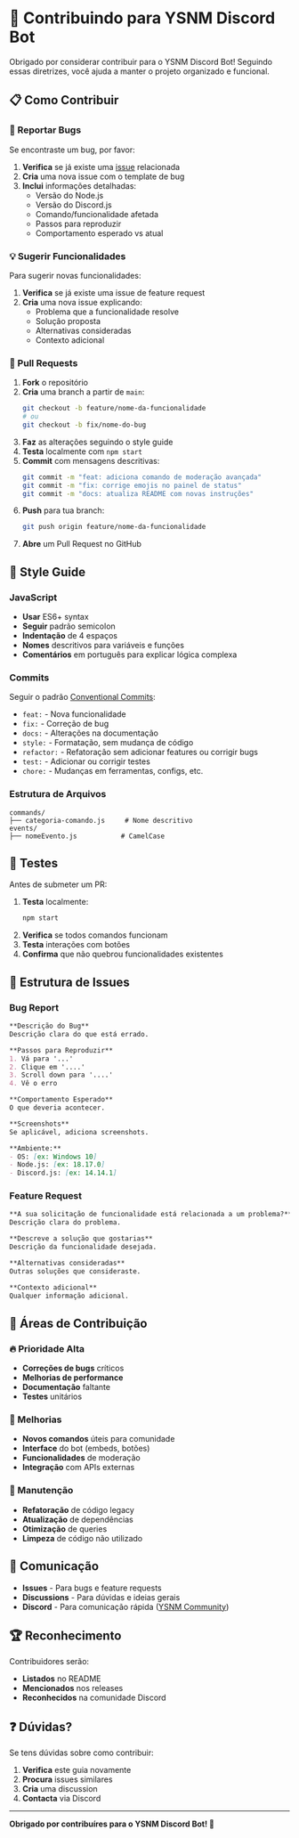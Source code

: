 # 🤝 Contribuindo para YSNM Discord Bot

Obrigado por considerar contribuir para o YSNM Discord Bot! Seguindo essas diretrizes, você ajuda a manter o projeto organizado e funcional.

## 📋 Como Contribuir

### 🐛 Reportar Bugs

Se encontraste um bug, por favor:

1. **Verifica** se já existe uma [issue](https://github.com/SEU_USUARIO/YSNM-Discord-Bot/issues) relacionada
2. **Cria** uma nova issue com o template de bug
3. **Inclui** informações detalhadas:
   - Versão do Node.js
   - Versão do Discord.js
   - Comando/funcionalidade afetada
   - Passos para reproduzir
   - Comportamento esperado vs atual

### 💡 Sugerir Funcionalidades

Para sugerir novas funcionalidades:

1. **Verifica** se já existe uma issue de feature request
2. **Cria** uma nova issue explicando:
   - Problema que a funcionalidade resolve
   - Solução proposta
   - Alternativas consideradas
   - Contexto adicional

### 🔧 Pull Requests

1. **Fork** o repositório
2. **Cria** uma branch a partir de `main`:
   ```bash
   git checkout -b feature/nome-da-funcionalidade
   # ou
   git checkout -b fix/nome-do-bug
   ```
3. **Faz** as alterações seguindo o style guide
4. **Testa** localmente com `npm start`
5. **Commit** com mensagens descritivas:
   ```bash
   git commit -m "feat: adiciona comando de moderação avançada"
   git commit -m "fix: corrige emojis no painel de status"
   git commit -m "docs: atualiza README com novas instruções"
   ```
6. **Push** para tua branch:
   ```bash
   git push origin feature/nome-da-funcionalidade
   ```
7. **Abre** um Pull Request no GitHub

## 📝 Style Guide

### JavaScript
- **Usar** ES6+ syntax
- **Seguir** padrão semicolon
- **Indentação** de 4 espaços
- **Nomes** descritivos para variáveis e funções
- **Comentários** em português para explicar lógica complexa

### Commits
Seguir o padrão [Conventional Commits](https://www.conventionalcommits.org/):

- `feat:` - Nova funcionalidade
- `fix:` - Correção de bug
- `docs:` - Alterações na documentação
- `style:` - Formatação, sem mudança de código
- `refactor:` - Refatoração sem adicionar features ou corrigir bugs
- `test:` - Adicionar ou corrigir testes
- `chore:` - Mudanças em ferramentas, configs, etc.

### Estrutura de Arquivos
```
commands/
├── categoria-comando.js     # Nome descritivo
events/
├── nomeEvento.js           # CamelCase
```

## 🧪 Testes

Antes de submeter um PR:

1. **Testa** localmente:
   ```bash
   npm start
   ```
2. **Verifica** se todos comandos funcionam
3. **Testa** interações com botões
4. **Confirma** que não quebrou funcionalidades existentes

## 📂 Estrutura de Issues

### Bug Report
```markdown
**Descrição do Bug**
Descrição clara do que está errado.

**Passos para Reproduzir**
1. Vá para '...'
2. Clique em '....'
3. Scroll down para '....'
4. Vê o erro

**Comportamento Esperado**
O que deveria acontecer.

**Screenshots**
Se aplicável, adiciona screenshots.

**Ambiente:**
- OS: [ex: Windows 10]
- Node.js: [ex: 18.17.0]
- Discord.js: [ex: 14.14.1]
```

### Feature Request
```markdown
**A sua solicitação de funcionalidade está relacionada a um problema?**
Descrição clara do problema.

**Descreve a solução que gostarias**
Descrição da funcionalidade desejada.

**Alternativas consideradas**
Outras soluções que consideraste.

**Contexto adicional**
Qualquer informação adicional.
```

## 🎯 Áreas de Contribuição

### 🔥 Prioridade Alta
- **Correções de bugs** críticos
- **Melhorias de performance**
- **Documentação** faltante
- **Testes** unitários

### 🎨 Melhorias
- **Novos comandos** úteis para comunidade
- **Interface** do bot (embeds, botões)
- **Funcionalidades** de moderação
- **Integração** com APIs externas

### 🧹 Manutenção
- **Refatoração** de código legacy
- **Atualização** de dependências
- **Otimização** de queries
- **Limpeza** de código não utilizado

## 💬 Comunicação

- **Issues** - Para bugs e feature requests
- **Discussions** - Para dúvidas e ideias gerais
- **Discord** - Para comunicação rápida ([YSNM Community](https://discord.gg/ysnm))

## 🏆 Reconhecimento

Contribuidores serão:
- **Listados** no README
- **Mencionados** nos releases
- **Reconhecidos** na comunidade Discord

## ❓ Dúvidas?

Se tens dúvidas sobre como contribuir:
1. **Verifica** este guia novamente
2. **Procura** issues similares
3. **Cria** uma discussion
4. **Contacta** via Discord

---

**Obrigado por contribuíres para o YSNM Discord Bot! 💜**
